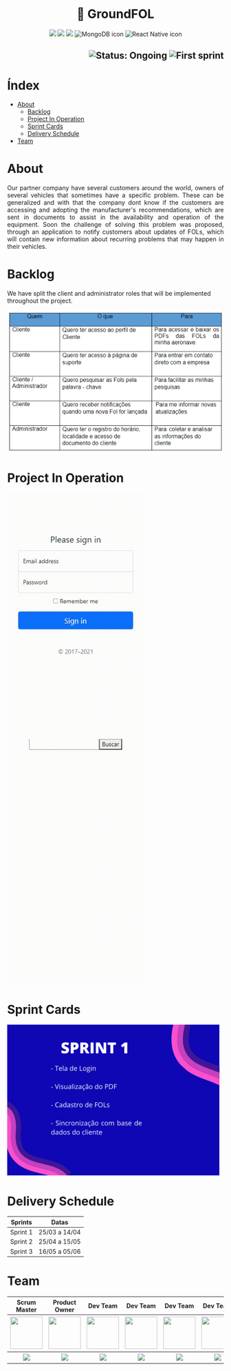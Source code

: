 <h1 align="center">  🚙 GroundFOL </h1>
<p align="center">
                     <img src="https://img.shields.io/badge/Java-ED8B00?style=for-the-badge&logo=java&logoColor=white">                                      
                     <img src="https://img.shields.io/badge/Spring_Boot-F2F4F9?style=for-the-badge&logo=spring-boot">
                     <img src="https://img.shields.io/badge/PostgreSQL-316192?style=for-the-badge&logo=postgresql&logoColor=white">
                     <img src="https://img.shields.io/badge/MongoDB-4EA94B?style=for-the-badge&logo=mongodb&logoColor=white" alt="MongoDB icon">
                     <img src="https://img.shields.io/badge/React_Native-20232A?style=for-the-badge&logo=react&logoColor=61DAFB" alt="React Native icon">

<h2 align="right">
        <img src="https://img.shields.io/badge/status-ongoing-blue?style=for-the-badge&logo=appveyor" alt="Status: Ongoing">   
            <img src="https://img.shields.io/badge/sprint-1-blue?style=for-the-badge&logo=appveyor" alt="First sprint">
            
# Índex
- [About](#about)
  - [Backlog](#backlog)
  - [Project In Operation](#project-in-operation)
  - [Sprint Cards](#sprint-cards)
  - [Delivery Schedule](#delivery-schedule)
- [Team](#team)

#  About 

<p align="justify"> Our partner company have several customers around the world, owners of several vehicles that sometimes have a specific problem. These can be generalized and with that the company dont  know if the customers are accessing and adopting the manufacturer's recommendations, which are sent in documents to assist in the availability and operation of the equipment. Soon the challenge of solving this problem was proposed, through an application to notify customers about updates of FOLs, which will contain new information about recurring problems that may happen in their vehicles.</p>
  
# Backlog

We have split the client and administrator roles that will be implemented throughout the project.
 
<img src="https://github.com/medrenan/eFol-app/blob/main/docs/Backlog/backlog.png">

        
# Project In Operation

<p align="justify">
<img src="https://github.com/medrenan/eFol-app/blob/main/docs/Wireframes/Sprint1/Login.gif">
<img src="https://github.com/medrenan/eFol-app/blob/main/docs/Wireframes/Sprint1/Search-doc.gif">
</p>
        
# Sprint Cards
        
<img src="https://github.com/medrenan/eFol-app/blob/main/docs/SprintCard/Sprint1/card-sprint-1.png" height="350px">        
        
# Delivery Schedule
    
| Sprints | Datas |
| --- | --- | 
| Sprint 1 | 25/03 a 14/04 | 
| Sprint 2 | 25/04 a 15/05 | 
| Sprint 3 | 16/05 a 05/06 | 

# Team

<body>
        <div align="center">
                <table>
                <thead>
                        <th>Scrum Master</th>
                        <th>Product Owner</th>
                        <th>Dev Team</th>
                        <th>Dev Team</th>
                        <th>Dev Team</th>
                        <th>Dev Team</th>
                        <th>Dev Team</th>
                <thead>
                <tbody>
                        <tr>
                                <th><a href="https://github.com/nicursino"><img src="https://avatars.githubusercontent.com/u/67070670?v=4" width="75px" height="75px"/></a></th>
                                <th><a href="https://github.com/PedroSilva201"><img src="https://github.com/developersapi/LMSApp/raw/main/pedrofs.jpg" width="75px" height="75px"/></a></th>
                                <th><a href="https://github.com/fCardosoNeto"><img src="https://avatars.githubusercontent.com/u/62154201?v=4" width="75px" height="75px"/></a></th>
                                <th><a href="http://www.github.com/az3vedo"><img src="https://avatars.githubusercontent.com/u/61873782?v=4" width="75px" height="75px"/></a></th>
                                <th><a href="https://github.com/Eduarda-Oliveira"><img src="https://avatars.githubusercontent.com/u/51200584?v=4" width="75px" height="75px"/></a></th>
                                <th><a href="https://github.com/medrenan"><img src="https://avatars.githubusercontent.com/u/64873343?v=4" width="75px" height="75px"/></a></th>
                                <th><a href="https://github.com/Vitor-y"><img src="https://avatars.githubusercontent.com/u/60904268?v=4" width="75px" height="75px"/></a></th>
                        </tr>
                        <tr>
                                <th><a href="https://www.linkedin.com/in/nicolas-cursino-406935184/"><img src="https://img.shields.io/badge/LinkedIn-0077B5?style=for-the-badge&logo=linkedin&logoColor=white"></a></th>
                                <th><a href="https://www.linkedin.com/in/pedro-silva-18720b236/"><img src="https://img.shields.io/badge/LinkedIn-0077B5?style=for-the-badge&logo=linkedin&logoColor=white"></a></th>
                                <th><a href="https://www.linkedin.com/in/francisco-cardoso-1954651b2/"><img src="https://img.shields.io/badge/LinkedIn-0077B5?style=for-the-badge&logo=linkedin&logoColor=white"></a></th>
                                <th><a href="https://www.linkedin.com/in/gabrielsouzati"><img src="https://img.shields.io/badge/LinkedIn-0077B5?style=for-the-badge&logo=linkedin&logoColor=white"></a></th>
                                <th><a href="https://www.linkedin.com/in/mariaeduarda-oliveira"><img src="https://img.shields.io/badge/LinkedIn-0077B5?style=for-the-badge&logo=linkedin&logoColor=white"></a></th>
                                <th><a href="https://www.linkedin.com/in/medrenan/"><img src="https://img.shields.io/badge/LinkedIn-0077B5?style=for-the-badge&logo=linkedin&logoColor=white"></a></th>
                                <th><a href="https://www.linkedin.com/in/vitor-yuri-48b477213/"><img src="https://img.shields.io/badge/LinkedIn-0077B5?style=for-the-badge&logo=linkedin&logoColor=white"></a></th>
                        </tr>
                <tbody>
        </table>
        </div>
</body>

